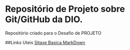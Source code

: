 # Repositório de Projeto sobre Git/GitHub da DIO.
Repositório criado para o Desafio de PROJETO

##Links Uteis
[Sitaxe Basica MarkDown](https://www.markdownguide.org/basic-syntax/)
